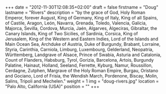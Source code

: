 +++
date = "2012-11-30T12:08:35+02:00"
draft = false
firstname = "Doug"
lastname = "Rivers"
description = "by the grace of God, Holy Roman Emperor, forever August, King of Germany, King of Italy, King of all Spains, of Castile, Aragon, León, Navarra, Grenada, Toledo, Valencia, Galicia, Majorca, Sevilla, Cordova, Murcia, Jaén, Algarves, Algeciras, Gibraltar, the Canary Islands, King of Two Sicilies, of Sardinia, Corsica, King of Jerusalem, King of the Western and Eastern Indies, Lord of the Islands and Main Ocean Sea, Archduke of Austria, Duke of Burgundy, Brabant, Lorraine, Styria, Carinthia, Carniola, Limburg, Luxembourg, Gelderland, Neopatria, Württemberg, Landgrave of Alsace, Prince of Swabia, Asturia and Catalonia, Count of Flanders, Habsburg, Tyrol, Gorizia, Barcelona, Artois, Burgundy Palatine, Hainaut, Holland, Seeland, Ferrette, Kyburg, Namur, Roussillon, Cerdagne, Zutphen, Margrave of the Holy Roman Empire, Burgau, Oristano and Gociano, Lord of Frisia, the Wendish March, Pordenone, Biscay, Molin, Salins, Tripoli and Mechelen."
weight = 1
img = "doug-rivers.jpg"
location = "Palo Alto, California (USA)"
position = ""
+++
